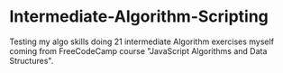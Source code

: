 # Intermediate-Algorithm-Scripting
Testing my algo skills doing 21 intermediate Algorithm exercises myself coming from FreeCodeCamp course "JavaScript Algorithms and Data Structures".
